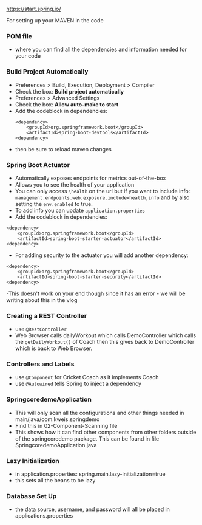 https://start.spring.io/

For setting up your MAVEN in the code

### POM file
- where you can find all the dependencies and information needed for your code

### Build Project Automatically
- Preferences > Build, Execution, Deployment > Compiler
- Check the box: **Build project automatically**
- Preferences > Advanced Settings 
- Check the box: **Allow auto-make to start**
- Add the codeblock in dependencies: 
    ```
  <dependency>
		<groupId>org.springframework.boot</groupId>
		<artifactId>spring-boot-devtools</artifactId>
    <dependency>
  ```
- then be sure to reload maven changes

### Spring Boot Actuator 
- Automatically exposes endpoints for metrics out-of-the-box 
- Allows you to see the health of your application
- You can only access `\health` on the url but if you want to include info: 
`management.endpoints.web.exposure.include=health,info` and by also setting the `env.enabled` to true.
- To add info you can update `application.properties`
- Add the codeblock in dependencies:
```
<dependency>
    <groupId>org.springframework.boot</groupId>
    <artifactId>spring-boot-starter-actuator</artifactId>
<dependency>
```
- For adding security to the actuator you will add another dependency:
```
<dependency>
    <groupId>org.springframework.boot</groupId>
    <artifactId>spring-boot-starter-security</artifactId>
<dependency>
```
-This doesn't work on your end though since it has an error - we will be writing about this in the vlog

### Creating a REST Controller 
- use `@RestController`
- Web Browser calls dailyWorkout which calls DemoController
which calls the `getDailyWorkout()` of Coach then this gives back
to DemoController which is back to Web Browser.

### Controllers and Labels
- use `@Component` for Cricket Coach as it implements Coach
- use `@Autowired` tells Spring to inject a dependency

### SpringcoredemoApplication
- This will only scan all the configurations and other things needed in main/java/com.kweis.springdemo
- Find this in 02-Component-Scanning file 
- This shows how it can find other components from other folders outside of the springcoredemo package. This can be found in file SpringcoredemoApplication.java

### Lazy Initialization
- in application.properties: spring.main.lazy-initialization=true
- this sets all the beans to be lazy

### Database Set Up
- the data source, username, and password will all be placed in applications.properties